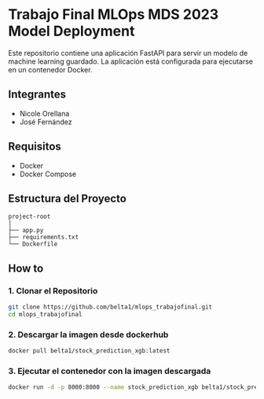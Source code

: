 # Trabajo Final MLOps MDS 2023 Model Deployment

Este repositorio contiene una aplicación FastAPI para servir un modelo de machine learning guardado. La aplicación está configurada para ejecutarse en un contenedor Docker.

## Integrantes
- Nicole Orellana
- José Fernández

## Requisitos

- Docker
- Docker Compose

## Estructura del Proyecto
```
project-root 
│ 
├── app.py 
├── requirements.txt 
└── Dockerfile 
```

## How to

### 1. Clonar el Repositorio

```sh
git clone https://github.com/belta1/mlops_trabajofinal.git
cd mlops_trabajofinal
```

### 2. Descargar la imagen desde dockerhub
```sh
docker pull belta1/stock_prediction_xgb:latest
```

### 3. Ejecutar el contenedor con la imagen descargada
```sh
docker run -d -p 8000:8000 --name stock_prediction_xgb belta1/stock_prediction_xgb:latest
```
